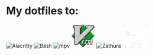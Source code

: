# My dotfiles to:

<a style="text-decoration:none" href="https://alacritty.org/">
    <img height="64" src="https://upload.wikimedia.org/wikipedia/commons/9/90/Alacritty_logo.svg" alt="Alacritty"> 
</a>
<a style="text-decoration:none" href="https://www.gnu.org/software/bash/">
    <img height="64" src="https://bashlogo.com/img/symbol/svg/full_colored_dark.svg" alt="Bash"> 
</a>
<a style="text-decoration:none" href="https://mpv.io/">
    <img height="64" src="https://upload.wikimedia.org/wikipedia/commons/e/ef/Unofficial_Mpv_logo_%28without_gradients%29.svg" alt="mpv"> 
</a>
<a style="text-decoration:none" href="https://www.vim.org/">
    <img height="64" src="https://raw.githubusercontent.com/devicons/devicon/master/icons/vim/vim-original.svg" alt="Vim"> 
</a>

<a style="text-decoration:none" href="https://pwmt.org/projects/zathura/">
    <img height="64" src="https://git.pwmt.org/pwmt/zathura/-/raw/develop/data/org.pwmt.zathura.svg" alt="Zathura"> 
</a>
<a style="text-decoration:none" href="https://www.zsh.org/">
    <img height="64" src="zsh.png" alt="zsh"> 
</a>
